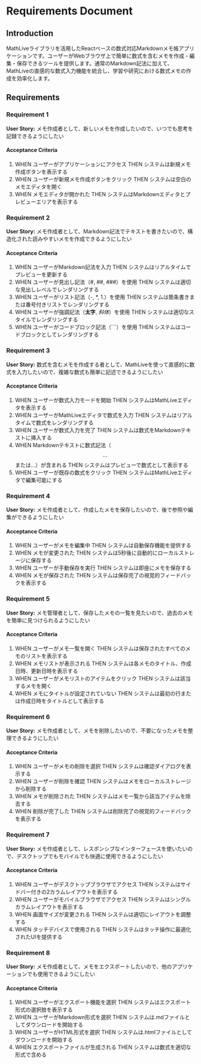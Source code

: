 # Requirements Document

## Introduction

MathLiveライブラリを活用したReactベースの数式対応Markdownメモ帳アプリケーションです。ユーザーがWebブラウザ上で簡単に数式を含むメモを作成・編集・保存できるツールを提供します。通常のMarkdown記法に加えて、MathLiveの直感的な数式入力機能を統合し、学習や研究における数式メモの作成を効率化します。

## Requirements

### Requirement 1

**User Story:** メモ作成者として、新しいメモを作成したいので、いつでも思考を記録できるようにしたい

#### Acceptance Criteria

1. WHEN ユーザーがアプリケーションにアクセス THEN システムは新規メモ作成ボタンを表示する
2. WHEN ユーザーが新規メモ作成ボタンをクリック THEN システムは空白のメモエディタを開く
3. WHEN メモエディタが開かれた THEN システムはMarkdownエディタとプレビューエリアを表示する

### Requirement 2

**User Story:** メモ作成者として、Markdown記法でテキストを書きたいので、構造化された読みやすいメモを作成できるようにしたい

#### Acceptance Criteria

1. WHEN ユーザーがMarkdown記法を入力 THEN システムはリアルタイムでプレビューを更新する
2. WHEN ユーザーが見出し記法（#, ##, ###）を使用 THEN システムは適切な見出しレベルでレンダリングする
3. WHEN ユーザーがリスト記法（-, *, 1.）を使用 THEN システムは箇条書きまたは番号付きリストでレンダリングする
4. WHEN ユーザーが強調記法（**太字**, *斜体*）を使用 THEN システムは適切なスタイルでレンダリングする
5. WHEN ユーザーがコードブロック記法（```）を使用 THEN システムはコードブロックとしてレンダリングする

### Requirement 3

**User Story:** 数式を含むメモを作成する者として、MathLiveを使って直感的に数式を入力したいので、複雑な数式も簡単に記述できるようにしたい

#### Acceptance Criteria

1. WHEN ユーザーが数式入力モードを開始 THEN システムはMathLiveエディタを表示する
2. WHEN ユーザーがMathLiveエディタで数式を入力 THEN システムはリアルタイムで数式をレンダリングする
3. WHEN ユーザーが数式入力を完了 THEN システムは数式をMarkdownテキストに挿入する
4. WHEN Markdownテキストに数式記法（$$...$$または$...$）が含まれる THEN システムはプレビューで数式として表示する
5. WHEN ユーザーが既存の数式をクリック THEN システムはMathLiveエディタで編集可能にする

### Requirement 4

**User Story:** メモ作成者として、作成したメモを保存したいので、後で参照や編集ができるようにしたい

#### Acceptance Criteria

1. WHEN ユーザーがメモを編集中 THEN システムは自動保存機能を提供する
2. WHEN メモが変更された THEN システムは5秒後に自動的にローカルストレージに保存する
3. WHEN ユーザーが手動保存を実行 THEN システムは即座にメモを保存する
4. WHEN メモが保存された THEN システムは保存完了の視覚的フィードバックを表示する

### Requirement 5

**User Story:** メモ管理者として、保存したメモの一覧を見たいので、過去のメモを簡単に見つけられるようにしたい

#### Acceptance Criteria

1. WHEN ユーザーがメモ一覧を開く THEN システムは保存されたすべてのメモのリストを表示する
2. WHEN メモリストが表示される THEN システムは各メモのタイトル、作成日時、更新日時を表示する
3. WHEN ユーザーがメモリストのアイテムをクリック THEN システムは該当するメモを開く
4. WHEN メモにタイトルが設定されていない THEN システムは最初の行または作成日時をタイトルとして表示する

### Requirement 6

**User Story:** メモ作成者として、メモを削除したいので、不要になったメモを整理できるようにしたい

#### Acceptance Criteria

1. WHEN ユーザーがメモの削除を選択 THEN システムは確認ダイアログを表示する
2. WHEN ユーザーが削除を確認 THEN システムはメモをローカルストレージから削除する
3. WHEN メモが削除された THEN システムはメモ一覧から該当アイテムを除去する
4. WHEN 削除が完了した THEN システムは削除完了の視覚的フィードバックを表示する

### Requirement 7

**User Story:** メモ作成者として、レスポンシブなインターフェースを使いたいので、デスクトップでもモバイルでも快適に使用できるようにしたい

#### Acceptance Criteria

1. WHEN ユーザーがデスクトップブラウザでアクセス THEN システムはサイドバー付きの2カラムレイアウトを表示する
2. WHEN ユーザーがモバイルブラウザでアクセス THEN システムはシングルカラムレイアウトを表示する
3. WHEN 画面サイズが変更される THEN システムは適切にレイアウトを調整する
4. WHEN タッチデバイスで使用される THEN システムはタッチ操作に最適化されたUIを提供する

### Requirement 8

**User Story:** メモ作成者として、メモをエクスポートしたいので、他のアプリケーションでも使用できるようにしたい

#### Acceptance Criteria

1. WHEN ユーザーがエクスポート機能を選択 THEN システムはエクスポート形式の選択肢を表示する
2. WHEN ユーザーがMarkdown形式を選択 THEN システムは.mdファイルとしてダウンロードを開始する
3. WHEN ユーザーがHTML形式を選択 THEN システムは.htmlファイルとしてダウンロードを開始する
4. WHEN エクスポートファイルが生成される THEN システムは数式を適切な形式で含める